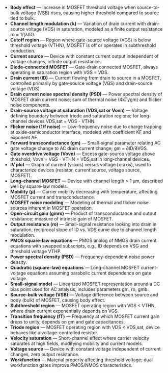 - **Body effect** — Increase in MOSFET threshold voltage when source-to-bulk voltage (VSB) rises, causing higher threshold compared to source tied to bulk.
- **Channel length modulation (λ)** — Variation of drain current with drain-source voltage (VDS) in saturation, modeled as a finite output resistance ro = 1/(λID).
- **Cutoff region** — Region where gate-source voltage (VGS) is below threshold voltage (VTHN), MOSFET is off or operates in subthreshold conduction.
- **Current source** — Device with constant current output independent of voltage changes, infinite output resistance.
- **Diode-connected MOSFET** — Gate-drain connected MOSFET, always operating in saturation region with VGS = VDS.
- **Drain current (ID)** — Current flowing from drain to source in a MOSFET, controlled primarily by gate-source voltage (VGS) and drain-source voltage (VDS).
- **Drain current noise spectral density (PSD)** — Power spectral density of MOSFET drain current noise; sum of thermal noise (4kTγgm) and flicker noise components.
- **Drain-source voltage at saturation (VDS,sat or Vovn)** — Voltage defining boundary between triode and saturation regions; for long-channel devices VDS,sat = VGS - VTHN.
- **Flicker noise (1/f noise)** — Low-frequency noise due to charge trapping at oxide-semiconductor interface, modeled with coefficient KF and exponent AF.
- **Forward transconductance (gm)** — Small-signal parameter relating AC gate voltage change to AC drain current change; gm = ∂ID/∂VGS.
- **Gate overdrive voltage (Vovn)** — Excess gate-source voltage above threshold; Vovn = VGS - VTHN = VDS,sat in long-channel devices.
- **IV plot** — Graph of current (y-axis) versus voltage (x-axis), used to characterize devices (resistor, current source, voltage source, MOSFET).
- **Long-channel MOSFET** — Device with channel length > 1 μm, described well by square-law models.
- **Mobility (μ)** — Carrier mobility decreasing with temperature, affecting MOSFET current and transconductance.
- **MOSFET noise modeling** — Modeling of thermal and flicker noise sources inherent in MOSFET operation.
- **Open-circuit gain (gmro)** — Product of transconductance and output resistance; measure of intrinsic gain of MOSFET.
- **Output resistance (ro)** — Small-signal resistance looking into drain in saturation, reciprocal slope of ID vs. VDS curve due to channel length modulation.
- **PMOS square-law equations** — PMOS analog of NMOS drain current equations with swapped subscripts, e.g., ID depends on VSG and threshold voltage VTHP.
- **Power spectral density (PSD)** — Frequency-dependent noise power density.
- **Quadratic (square-law) equations** — Long-channel MOSFET current-voltage equations assuming parabolic current dependence on gate voltage.
- **Small-signal model** — Linearized MOSFET representation around a DC bias point used for AC analysis, includes parameters gm, ro, gmb.
- **Source-bulk voltage (VSB)** — Voltage difference between source and body (bulk) of MOSFET, causing body effect.
- **Subthreshold region** — MOSFET operating region with VGS < VTHN, where drain current exponentially depends on VGS.
- **Transition frequency (fT)** — Frequency at which MOSFET current gain drops to unity, depends on gm and gate capacitances.
- **Triode region** — MOSFET operating region with VDS < VDS,sat, device behaves like a voltage-controlled resistor.
- **Velocity saturation** — Short-channel effect where carrier velocity saturates at high fields, modifying mobility and current models.
- **Voltage source** — Device with constant voltage independent of current changes, zero output resistance.
- **Workfunction** — Material property affecting threshold voltage; dual workfunction gates improve PMOS/NMOS characteristics.
